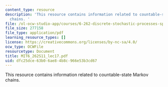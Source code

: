 ```yaml
---
content_type: resource
description: 'This resource contains information related to countable-state Markov
  chains. '
file: /ol-ocw-studio-app/courses/6-262-discrete-stochastic-processes-spring-2011/dfc25dce63b06ae84b8c966e53b3cd67_MIT6_262S11_lec17.pdf
file_size: 277158
file_type: application/pdf
learning_resource_types: []
license: https://creativecommons.org/licenses/by-nc-sa/4.0/
ocw_type: OCWFile
resourcetype: Document
title: MIT6_262S11_lec17.pdf
uid: dfc25dce-63b0-6ae8-4b8c-966e53b3cd67
---
```

This resource contains information related to countable-state Markov chains. 